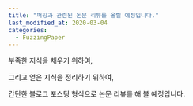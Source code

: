 ```yaml
---
title: "퍼징과 관련된 논문 리뷰를 올릴 예정입니다."
last_modified_at: 2020-03-04
categories:
  - FuzzingPaper
---
```


부족한 지식을 채우기 위하여,

그리고 얻은 지식을 정리하기 위하여,

간단한 블로그 포스팅 형식으로 논문 리뷰를 해 볼 예정입니다.
